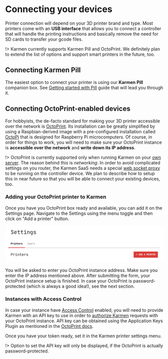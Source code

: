 # Connecting your devices

Printer connection will depend on your 3D printer brand and type. Most printers
come with an **USB interface** that allows you to connect a controller that will handle
the printing instructions and basically remove the need for SD cards to transfer
your gcode files.

!> Karmen currently supports Karmen Pill and OctoPrint. We definitely plan to
extend the list of options and support smart printers in the future, too.

## Connecting Karmen Pill

The easiest option to connect your printer is using our **Karmen Pill**
companion box. See [Getting started with Pill](pill-getting-started.md) guide that will
lead you through it.

## Connecting OctoPrint-enabled devices

For hobbyists, the de-facto standard for making your 3D printer accessible over the network
is [OctoPrint](https://octoprint.org). Its installation can be greatly
simplified by using a Raspbian-derived image with a pre-configured installation
called [OctoPi](https://github.com/guysoft/OctoPi) that is designed for Raspberry Pi
microcomputers. Of course, in order for things to work, you will need to make sure your
OctoPrint instance is **accessible over the network** and **write down its IP address**.

!> OctoPrint is currently supported only when running Karmen on your [own
server](on-premise.md). The reason behind this is *networking*. In order to
avoid complicated settings on you router, the Karmen SaaS needs a special [web
socket proxy](https://github.com/fragaria/websocket-proxy) to be running on the
controller device. We plan to describe how to setup this in near future so that
you will be able to connect your existing devices, too.

### Adding your OctoPrint printer to Karmen

Once you have you OctoPrint box ready and available, you can add it on the Settings page. Navigate to the Settings
using the menu toggle and then click on "Add a printer" button.

![Settings page](_media/add-printer-settings-page.png)

You will be asked to enter you OctoPrint instance address. Make sure you enter
the IP address mentioned above. After submitting the form, your OctoPrint
instance setup is finished. In case your OctoPrint is password-protected (which
is always a good idea!), see the next section.


### Instances with Access Control

In case your instance have [Access
Control](http://docs.octoprint.org/en/master/features/accesscontrol.html#sec-features-access-control)
enabled, you will need to provide Karmen with an API key to use in order to
[authorize
Karmen](http://docs.octoprint.org/en/master/api/general.html#authorization)
requests with your OctoPrint instance. API key can be obtained using the Application Keys Plugin as mentioned
in the [OctoPrint docs](http://docs.octoprint.org/en/master/bundledplugins/appkeys.html#sec-bundledplugins-appkeys).

Once you have your token ready, set it in the Karmen printer settings menu.

!> Option to set the API key will only be displayed, if the OctoPrint is actually password-protected.
